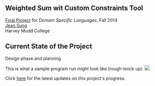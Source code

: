 ## Weighted Sum wit Custom Constraints Tool
[Final Project](http://www.cs.hmc.edu/~benw/teaching/cs111_fa14/project.html) for *Domain Specific Languages*, Fall 2014  
[Jean Sung](http://cs.hmc.edu)  
Harvey Mudd College 


## Current State of the Project
Design phase and planning  

This is what a sample program run might look like (rough mock up): 
![](https://docs.google.com/drawings/d/1s66OigYr9tjV2eS_UL-D5rtic1B1mTxPinMK_0AyMF4/pub?w=960&h=720)

Click [here](https://github.com/jeansung/project-notebook) for the latest updates on this project's progress.


